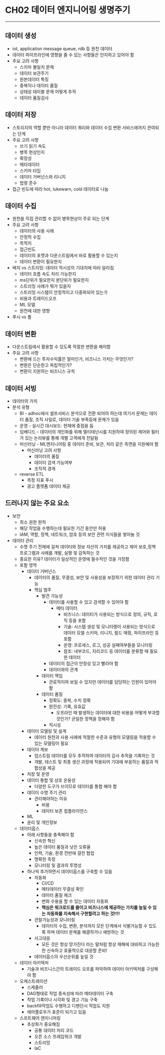 # CH02 데이터 엔지니어링 생명주기

---

## 데이터 생성

- iot, application message queue, rdb 등 원천 데이터
- 데이터 파이프라인에 영향을 줄 수 있는 사항들은 인지하고 있어야 함
- 주요 고려 사항
  - 스키마 불일치 문제
  - 데이터 보관주기
  - 원본데이터 특징
  - 중복이나 데이터 품질
  - 상태성 테이블 문제 어떻게 추적
  - 데이터 품질검사

## 데이터 저장

- 스토리지의 역할 뿐만 아니라 데이터 쿼리와 데이터 수집 변환 서비스에까지 관여되는 단계
- 주요 고려 사항
  - 쓰기 읽기 속도
  - 병목 현상인지
  - 확장성
  - 메타데이터
  - 스키마 타입
  - 데이터 거버넌스와 리니지
  - 법령 준수
- 접근 빈도에 따라 hot, lukewarn, cold 데이터로 나눔

## 데이터 수집

- 원천을 직접 관리할 수 없어 병목현상이 주로 되는 단계
- 주요 고려 사항
  - 데이터의 사용 사례
  - 안정적 수집
  - 목적지
  - 접근빈도
  - 데이터의 포맷과 다운스트림에서 바로 활용할 수 있는지
  - 데이터 변환이 필요한지
- 배치 vs 스트리밍: 데이터 적시성의 기대치에 따라 달라짐
  - 데이터 흐름 속도 처리 가능한지
  - ms단위가 필요한지 분단위가 필요한지
  - 스트리밍 사례가 뭐가 있을지
  - 스트리밍 시스템이 안정적이고 다중화되어 있는가
  - 비용과 트레이드오프
  - ML 모델
  - 원천에 대한 영향
- 푸시 vs 풀

## 데이터 변환

- 다운스트림에서 활용할 수 있도록 적절한 변환을 해야함
- 주요 고려 사항
  - 변환에 드는 투자수익률은 얼마인가, 비즈니스 가치는 무엇인가?
  - 변환은 단순한고 독립적인가?
  - 변환이 지원하는 비즈니스 규칙

## 데이터 서빙

- 데이터의 가치
- 분석 유형
  - BI - adhoc에서 셀프서비스 분석으로 전환 되어야 하는데 여기서 문제는 데이터 품질, 조직 사일로, 데이터 기술 부족등에 문제가 있음
  - 운영 - 실시간 대시보드: 현재에 중점을 둠
  - 임베디드 - 데이터의 개인화를 위해 멀티테넌시를 지원하여 정의된 제어와 필터가 있는 논리뷰를 통해 개별 고객에게 전달됨
  - 머신러닝 - ML엔지니어링 중 데이터 준비, 보관, 처리 같은 측면을 지원해야 함
    - 머신러닝 고려 사항
      - 데이터의 품질
      - 데이터 검색 가능여부
      - 조직적 경계
  - reverse ETL
    - 측정 지표 푸시
    - 광고 플랫폼 데이터 제공

## 드러나지 않는 주요 요소

- 보안
  - 최소 권한 원칙
  - 해당 작업을 수행하는데 필요한 기간 동안만 허용
  - IAM, 역할, 정책, 네트워크, 암호 등의 보안 관련 지식들을 쌓아놀 것
- 데이터 관리
  - 수명 주기 전체에 걸쳐 데이터와 정보 자산의 가치를 제공하고 제어 보호,정책 프로그램과 사례를 개발, 실행 및 감독하는 것
  - 중요한 이유? 데이터가 일상적인 운영에 필수적인 것을 가정함
  - 포함 영역
    - 데이터 거버넌스
      - 데이터의 품질, 무결성, 보안 및 사용성을 보장하기 위한 데이터 관리 기능
      - 핵심 범주
        - 발견 가능성
          - 데이터를 사용할 수 있고 검색할 수 있어야 함
            - 메타 데이터
              - 비즈니스: 데이터가 사용되는 방식으로 정의, 규칙, 로직 등을 포함
              - 기술: 시스템 생성 및 모니터렝이 사용되는 방식으로 데이터 모델 스키마, 리니지, 필드 매핑, 파이프라인 등 포함
              - 운영: 프로세스, 로그, 성공 실패여부들을 모니터링
              - 참조: 내부코드, 지리코드 등 데이터를 분류할 때 필요한 데이터
          - 데이터의 접근이 안정성 있고 빨라야 함
          - 데이터와의 관계
        - 데이터 책임
          - 관료적이여 보일 수 있지만 데이터를 담당하는 인원이 있어야 함
        - 데이터 품질
          - 정확도: 중복, 수치 정확
          - 완전성: 기록, 유효값
            - 오프라인 때 발생하는 데이터에 대한 비용을 어떻게 부과할 것인가? 균일한 정책을 정해야 함
          - 적시성
    - 데이터 모델링 및 설계
      - 데이터 원천과 사용 사례에 적절한 수준과 유형의 모델링을 적용할 수 있는 모델링이 필요
    - 데이터 계보
      - 업스트림 데이터를 모두 추적하여 데이터의 감사 추적을 기록하는 것
      - 개발, 테스트 및 최종 생산 과정에 적용되어 기대에 부응하는 품질과 적합성을 제공
    - 저장 및 운영
    - 데이터 통합 및 상호 운용성
      - 다양한 도구가 쓰이므로 데이터를 통합 해야 함
    - 데이터 수명 주기 관리
      - 관리해야하는 이유
        - 비용
        - 데이터 보존 컴플라이언스
    - ML
    - 윤리 및 개인정보
  - 데이터옵스
    - 아래 사항들을 충족해야 함
      - 신속한 혁신
      - 높은 데이터 품질과 낮은 오류율
      - 인력, 기술, 환경 전반에 걸친 협업
      - 명확한 측정
      - 모니터링 및 결과의 투명성
    - 하나씩 추가하면서 데이터옵스를 구축할 수 있음
      - 자동화
        - CI/CD
        - 메타데이터 무결성 확인
        - 데이터 품질 체크 
        - 변화 수용을 할 수 있는 데이터 자동화
        - **핵심은 워크로드를 줄이고 비즈니스에 제공하는 가치를 높일 수 있는 자동화를 지속해서 구현할려고 하는 것!!!!**
      - 관찰가능성과 모니터링
        - 데이터의 수집, 변환, 분석까지 모든 단계에서 식별가능할 수 있도록 하며 데이터 문제를 해결하거나 예방하는 것
      - 사고대응
        - 모든 것은 항상 망가진다 라는 말처럼 항상 재해에 대비하고 가능한 한 신속하고 효율적으로 대응할 준비!
      - 데이터옵스의 우선순위를 높일 것
  - 데이터 아키텍처
    - 기술과 비즈니스간의 트레이드 오프를 파악하여 데이터 아키텍처를 구성해야 함
  - 오케스트레이션
    - 스케줄러
    - DAG형태로 작업 종속성에 따라 메타데이터 구축
    - 작업 기록이나 시각화 및 경고 기능 구축
    - backfill작업도 수행하고 디펜던시 작업도 지원
    - 에어플로우가 표준이 되가고 있음
  - 스프트웨어 엔지니어링
    - 추상화가 중요해짐
      - 공통 데이터 처리 코드
      - 오픈 소스 프레임워크 개발
      - 스트리밍
      - IaC